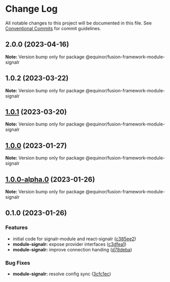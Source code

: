 # Change Log

All notable changes to this project will be documented in this file.
See [Conventional Commits](https://conventionalcommits.org) for commit guidelines.

## 2.0.0 (2023-04-16)

**Note:** Version bump only for package @equinor/fusion-framework-module-signalr

## 1.0.2 (2023-03-22)

**Note:** Version bump only for package @equinor/fusion-framework-module-signalr

## [1.0.1](https://github.com/equinor/fusion-framework/compare/@equinor/fusion-framework-module-signalr@1.0.0...@equinor/fusion-framework-module-signalr@1.0.1) (2023-03-20)

**Note:** Version bump only for package @equinor/fusion-framework-module-signalr

## [1.0.0](https://github.com/equinor/fusion-framework/compare/@equinor/fusion-framework-module-signalr@0.1.0...@equinor/fusion-framework-module-signalr@1.0.0) (2023-01-27)

**Note:** Version bump only for package @equinor/fusion-framework-module-signalr

## [1.0.0-alpha.0](https://github.com/equinor/fusion-framework/compare/@equinor/fusion-framework-module-signalr@0.1.0...@equinor/fusion-framework-module-signalr@1.0.0-alpha.0) (2023-01-26)

**Note:** Version bump only for package @equinor/fusion-framework-module-signalr

## 0.1.0 (2023-01-26)

### Features

-   initial code for signalr-module and react-signalr ([c385ee2](https://github.com/equinor/fusion-framework/commit/c385ee2eca6ee58d87e2de955c43c2b75212efe4))
-   **module-signalr:** expose provider interfaces ([c3dfea1](https://github.com/equinor/fusion-framework/commit/c3dfea130e2d11202bb8f98d916dbe067f17f85f))
-   **module-signalr:** improve connection handing ([d78deba](https://github.com/equinor/fusion-framework/commit/d78debad569e322e02df342a3239a3f1f2f025fd))

### Bug Fixes

-   **module-signalr:** resolve config sync ([3cfc1ec](https://github.com/equinor/fusion-framework/commit/3cfc1eca4c3991aa6b85707d5a7fe9e274ff9af1))
